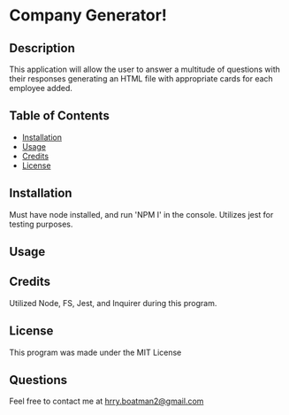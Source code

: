 # Company Generator!

## Description

This application will allow the user to answer a multitude of questions with their responses generating an HTML file with appropriate cards for each employee added. 

## Table of Contents 



- [Installation](#installation)
- [Usage](#usage)
- [Credits](#credits)
- [License](#license)

## Installation

Must have node installed, and run 'NPM I' in the console.
Utilizes jest for testing purposes.

## Usage



## Credits

Utilized Node, FS, Jest, and Inquirer during this program.

## License

This program was made under the MIT License


## Questions

Feel free to contact me at hrry.boatman2@gmail.com
